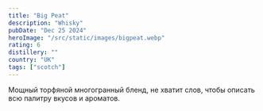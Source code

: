 ```yaml
---
title: "Big Peat"
description: "Whisky"
pubDate: "Dec 25 2024"
heroImage: "/src/static/images/bigpeat.webp"
rating: 6
distillery: ""
country: "UK"
tags: ["scotch"]
---
```


Мощный торфяной многогранный бленд, не хватит слов, чтобы описать всю палитру вкусов и ароматов.
